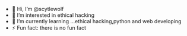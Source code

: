 - 👋 Hi, I’m @scytlewolf
- 👀 I’m interested in ethical hacking 
- 🌱 I’m currently learning ...ethical hacking,python and web developing
- ⚡ Fun fact: there is no fun fact

<!---
scytlewolf/scytlewolf is a ✨ special ✨ repository because its `README.md` (this file) appears on your GitHub profile.
You can click the Preview link to take a look at your changes.
--->
